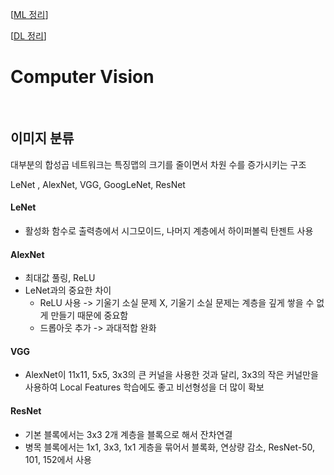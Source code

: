 [[ML 정리](docs/ML.md)]

[[DL 정리](docs/DL.md)]

# Computer Vision

<br>

## 이미지 분류

대부분의 합성곱 네트워크는 특징맵의 크기를 줄이면서 차원 수를 증가시키는 구조

LeNet , AlexNet, VGG, GoogLeNet, ResNet

#### LeNet

- 활성화 함수로 출력층에서 시그모이드, 나머지 계층에서 하이퍼볼릭 탄젠트 사용

#### AlexNet

- 최대값 풀링, ReLU
- LeNet과의 중요한 차이
  - ReLU 사용 -> 기울기 소실 문제 X, 기울기 소실 문제는 계층을 깊게 쌓을 수 없게 만들기 때문에 중요함
  - 드롭아웃 추가 -> 과대적합 완화

#### VGG

- AlexNet이 11x11, 5x5, 3x3의 큰 커널을 사용한 것과 달리, 3x3의 작은 커널만을 사용하여 Local Features 학습에도 좋고 비선형성을 더 많이 확보

#### ResNet

- 기본 블록에서는 3x3 2개 계층을 블록으로 해서 잔차연결
- 병목 블록에서는 1x1, 3x3, 1x1 게층을 묶어서 블록화, 연상량 감소, ResNet-50, 101, 152에서 사용
